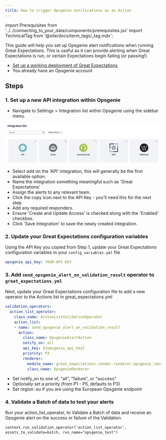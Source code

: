 ```yaml
---
title: How to trigger Opsgenie notifications as an Action
---
```

import Prerequisites from '../../connecting_to_your_data/components/prerequisites.jsx'
import TechnicalTag from '@site/docs/term_tags/_tag.mdx';

This guide will help you set up Opsgenie alert notifications when running Great Expectations. This is useful as it can provide alerting when Great Expectations is run, or certain Expectations begin failing (or passing!).

<Prerequisites>

  - [Set up a working deployment of Great Expectations](../../../tutorials/getting_started/tutorial_overview.md)
  - You already have an Opsgenie account

</Prerequisites>

## Steps

### 1. Set up a new API integration within Opsgenie

- Navigate to Settings > Integration list within Opsgenie using the sidebar menu.

 ![/images/opsgenie_integration_list.png](../../../images/opsgenie_integration_list.png)

- Select add on the 'API' integration, this will generally be the first available option.
- Name the integration something meaningful such as 'Great Expectations'
- Assign the alerts to any relevant team.
- Click the copy icon next to the API Key - you'll need this for the next step.
- Add any required responders.
- Ensure 'Create and Update Access' is checked along with the 'Enabled' checkbox.
- Click 'Save Integration' to save the newly created integration.

### 2. Update your Great Expectations configuration variables

Using the API Key you copied from Step 1, update your Great Expectations configuration variables in your `config_variables.yml` file

```yaml
opsgenie_api_key: YOUR-API-KEY
```

### 3. Add `send_opsgenie_alert_on_validation_result` operator to `great_expectations.yml`

Next, update your Great Expectations configuration file to add a new operator to the Actions list in great_expectations.yml

 ```yaml
 validation_operators:
   action_list_operator:
     class_name: ActionListValidationOperator
     action_list:
     - name: send_opsgenie_alert_on_validation_result
       action:
         class_name: OpsgenieAlertAction
         notify_on: all
         api_key: ${opsgenie_api_key}
         priority: P3
         renderer:
           module_name: great_expectations.render.renderer.opsgenie_renderer
           class_name: OpsgenieRenderer
 ```

 - Set notify_on to one of, "all", "failure", or "success"
 - Optionally set a priority (from P1 - P5, defaults to P3)
 - Set region: eu if you are using the European Opsgenie endpoint

### 4. Validate a Batch of data to test your alerts

Run your action_list_operator, to Validate a Batch of data and receive an Opsgenie alert on the success or failure of the Validation.

```
context.run_validation_operator('action_list_operator', assets_to_validate=batch, run_name="opsgenie_test")
```

